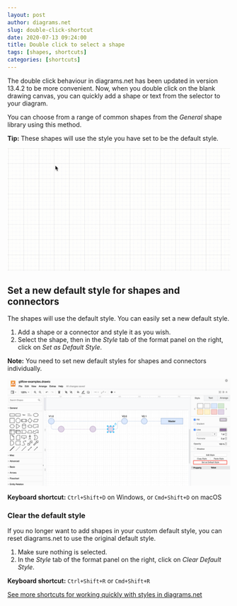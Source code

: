 ```yaml
---
layout: post
author: diagrams.net
slug: double-click-shortcut
date: 2020-07-13 09:24:00
title: Double click to select a shape
tags: [shapes, shortcuts]
categories: [shortcuts]
---
```


The double click behaviour in diagrams.net has been updated in version 13.4.2 to be more convenient. Now, when you double click on the blank drawing canvas, you can quickly add a shape or text from the selector to your diagram.

You can choose from a range of common shapes from the _General_ shape library using this method.

**Tip:** These shapes will use the style you have set to be the default style.

<img src="/assets/img/blog/double-click.gif" width="600" alt="Double click on the drawing canvas then select a shape to add from the selector">

## Set a new default style for shapes and connectors

The shapes will use the default style. You can easily set a new default style.

1. Add a shape or a connector and style it as you wish.
2. Select the shape, then in the _Style_ tab of the format panel on the right, click on _Set as Default Style_.

**Note:** You need to set new default styles for shapes and connectors individually.

<img src="/assets/img/blog/set-default-style.png" width="600" alt="Set a new default style in diagrams.net for shapes, connectors and text">

**Keyboard shortcut:** ``Ctrl+Shift+D`` on Windows, or ``Cmd+Shift+D`` on macOS

### Clear the default style

If you no longer want to add shapes in your custom default style, you can reset diagrams.net to use the original default style.

1. Make sure nothing is selected.
2. In the _Style_ tab of the format panel on the right, click on _Clear Default Style_.

**Keyboard shortcut:** ``Ctrl+Shift+R`` or ``Cmd+Shift+R``

[See more shortcuts for working quickly with styles in diagrams.net](/blog/shortcut-styles.html)
